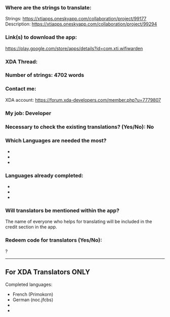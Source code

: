 <!-- Provide a public accessible link, where the translation can be discussed and improved. (paid platforms are not allowed) -->
### Where are the strings to translate:
Strings: https://xtiapps.oneskyapp.com/collaboration/project/99177  
Description: https://xtiapps.oneskyapp.com/collaboration/project/99294  

### Link(s) to download the app:
https://play.google.com/store/apps/details?id=com.xti.wifiwarden

<!-- Optional -->
### XDA Thread:

### Number of strings: 4702 words

<!-- Provide an email address, your account on social networks...-->
### Contact me:
XDA account: https://forum.xda-developers.com/member.php?u=7779807  

<!-- Tell us if you are the main developer, community manager, designer,...-->
### My job: Developer

<!-- If you only want to receive translations for untranslated strings only -->
### Necessary to check the existing translations? (Yes/No): No

<!-- Optional -->
### Which Languages are needed the most?
*
*
*

### Languages already completed:
*
*
*

<!-- Credits are always appreciated -->
### Will translators be mentioned within the app?
The name of everyone who helps for translating will be included in the credit section in the app.  

<!-- Some developers offer redeem codes to thank translators and/or to help them to translate strings that are specific to PRO features. Please explain how to request one -->
### Redeem code for translators (Yes/No):
?  

***

## For XDA Translators ONLY
Completed languages:
<!-- Add your XDA username next to your language(s) -->
* French (Primokorn)
* German (noc.jfcbs)
*
*
